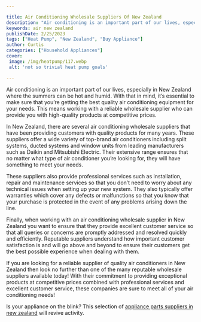 ```yaml
---

title: Air Conditioning Wholesale Suppliers Of New Zealand
description: "Air conditioning is an important part of our lives, especially in New Zealand where the summers can be hot and humid. With that in...learn more"
keywords: air new zealand
publishDate: 2/25/2023
tags: ["Heat Pump", "New Zealand", "Buy Appliance"]
author: Curtis
categories: ["Household Appliances"]
cover: 
 image: /img/heatpump/117.webp
 alt: 'not so trivial heat pump goals'

---
```


Air conditioning is an important part of our lives, especially in New Zealand where the summers can be hot and humid. With that in mind, it’s essential to make sure that you’re getting the best quality air conditioning equipment for your needs. This means working with a reliable wholesale supplier who can provide you with high-quality products at competitive prices.

In New Zealand, there are several air conditioning wholesale suppliers that have been providing customers with quality products for many years. These suppliers offer a wide variety of top-brand air conditioners including split systems, ducted systems and window units from leading manufacturers such as Daikin and Mitsubishi Electric. Their extensive range ensures that no matter what type of air conditioner you’re looking for, they will have something to meet your needs. 

These suppliers also provide professional services such as installation, repair and maintenance services so that you don’t need to worry about any technical issues when setting up your new system. They also typically offer warranties which cover any defects or malfunctions so that you know that your purchase is protected in the event of any problems arising down the line. 

Finally, when working with an air conditioning wholesale supplier in New Zealand you want to ensure that they provide excellent customer service so that all queries or concerns are promptly addressed and resolved quickly and efficiently. Reputable suppliers understand how important customer satisfaction is and will go above and beyond to ensure their customers get the best possible experience when dealing with them. 

If you are looking for a reliable supplier of quality air conditioners in New Zealand then look no further than one of the many reputable wholesale suppliers available today! With their commitment to providing exceptional products at competitive prices combined with professional services and excellent customer service, these companies are sure to meet all of your air conditioning needs!

Is your appliance on the blink? This selection of <a href="/pages/appliance-parts-suppliers/new-zealand/">appliance parts suppliers in new zealand</a> will revive activity.